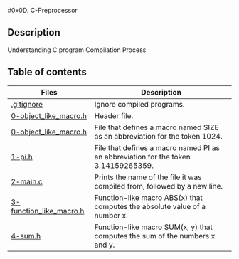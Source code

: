 #0x0D. C-Preprocessor
## Description
Understanding C program Compilation Process
## Table of contents
Files | Description
----------- | -----------
[.gitignore](./.gitignore) | Ignore compiled programs.
[0-object_like_macro.h](./0-object_like_macro.h) | Header file.
[0-object_like_macro.h](./0-object_like_macro.h) | File that defines a macro named SIZE as an abbreviation for the token 1024.
[1-pi.h](./1-pi.h) | File that defines a macro named PI as an abbreviation for the token 3.14159265359.
[2-main.c](./2-main.c) | Prints the name of the file it was compiled from, followed by a new line.
[3-function_like_macro.h](./3-function_like_macro.h) | Function-like macro ABS(x) that computes the absolute value of a number x.
[4-sum.h](./4-sum.h) | Function-like macro SUM(x, y) that computes the sum of the numbers x and y.
